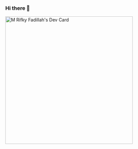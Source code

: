 ### Hi there 👋

<!--
**rifky999/rifky999** is a ✨ _special_ ✨ repository because its `README.md` (this file) appears on your GitHub profile.

Here are some ideas to get you started:

- 🔭 I’m currently working on ...
- 🌱 I’m currently learning ...
- 👯 I’m looking to collaborate on ...
- 🤔 I’m looking for help with ...
- 💬 Ask me about ...
- 📫 How to reach me: ...
- 😄 Pronouns: ...
- ⚡ Fun fact: ...
-->
<a href="https://app.daily.dev/rifky99"><img src="https://api.daily.dev/devcards/a9518cfc8a84420e975c402bad54a278.png?r=3z7" width="400" alt="M Rifky Fadillah's Dev Card"/></a>
